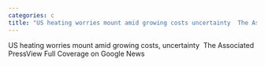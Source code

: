 ```yaml
---
categories: c
title: "US heating worries mount amid growing costs uncertainty  The Associated Press"
---
```

US heating worries mount amid growing costs, uncertainty&nbsp;&nbsp;The Associated PressView Full Coverage on Google News